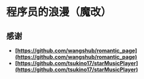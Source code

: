 # 程序员的浪漫（魔改）

## 感谢
* **[https://github.com/wangshub/romantic_page](https://github.com/wangshub/romantic_page)**
* **[https://github.com/tsukino17/starMusicPlayer](https://github.com/tsukino17/starMusicPlayer)**
